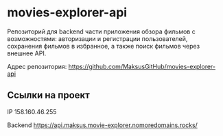 # movies-explorer-api

Репозиторий для backend части приложения обзора фильмов с возможностями: авторизации и регистрации пользователей, сохранения фильмов в избранное, а также поиск фильмов через внешнее API.

Адрес репозитория: https://github.com/MaksusGitHub/movies-explorer-api

## Ссылки на проект

IP 158.160.46.255

Backend https://api.maksus.movie-explorer.nomoredomains.rocks/
